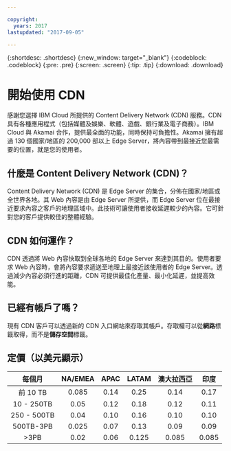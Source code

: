 ```yaml
---

copyright:
  years: 2017
lastupdated: "2017-09-05"

---
```


{:shortdesc: .shortdesc}
{:new_window: target="_blank"}
{:codeblock: .codeblock}
{:pre: .pre}
{:screen: .screen}
{:tip: .tip}
{:download: .download}

# 開始使用 CDN

感謝您選擇 IBM Cloud 所提供的 Content Delivery Network (CDN) 服務。CDN 具有各種應用程式（包括媒體及娛樂、軟體、遊戲、銀行業及電子商務）。IBM Cloud 與 Akamai 合作，提供最全面的功能，同時保持可負擔性。Akamai 擁有超過 130 個國家/地區的 200,000 部以上 Edge Server，將內容帶到最接近您最需要的位置，就是您的使用者。

## 什麼是 Content Delivery Network (CDN)？

Content Delivery Network (CDN) 是 Edge Server 的集合，分佈在國家/地區或全世界各地。其 Web 內容是由 Edge Server 所提供，而 Edge Server 位在最接近要求內容之客戶的地理區域中。此技術可讓使用者接收延遲較少的內容。它可針對您的客戶提供較佳的整體經驗。

## CDN 如何運作？

CDN 透過將 Web 內容快取到全球各地的 Edge Server 來達到其目的。使用者要求 Web 內容時，會將內容要求遞送至地理上最接近該使用者的 Edge Server。透過減少內容必須行進的距離，CDN 可提供最佳化產量、最小化延遲，並提高效能。 


## 已經有帳戶了嗎？

現有 CDN 客戶可以透過新的 CDN 入口網站來存取其帳戶。存取權可以從**網路**標籤取得，而不是**儲存空間**標籤。


## 定價（以美元顯示）

| 每個月    | NA/EMEA | APAC | LATAM | 澳大拉西亞  | 印度  |
|:---------------:|:-------------:|:-------------:|:-------------:|:-----------:|:-------------:|
| 前 10 TB    | 0.085 | 0.14  | 0.25  | 0.14 | 0.17 |
| 10 - 250TB  | 0.05  | 0.12 | 0.18  | 0.12  | 0.11 |
| 250 - 500TB | 0.04  | 0.10 | 0.16  | 0.10  | 0.10 |
| 500TB-3PB   | 0.025 | 0.07  | 0.13  | 0.09 | 0.09 |
|  \>3PB      | 0.02  | 0.06 | 0.125 | 0.085 | 0.085 |
